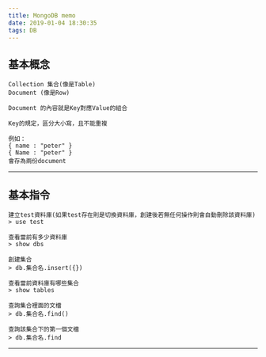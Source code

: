 ```yaml
---
title: MongoDB memo
date: 2019-01-04 18:30:35
tags: DB
---
```



基本概念
---
	Collection 集合(像是Table)
	Document (像是Row)

	Document 的內容就是Key對應Value的組合

	Key的規定，區分大小寫，且不能重複

	例如：
	{ name : "peter" }
	{ Name : "peter" }
	會存為兩份document

---

基本指令
---
	建立test資料庫(如果test存在則是切換資料庫，創建後若無任何操作則會自動刪除該資料庫)
	> use test

	查看當前有多少資料庫
	> show dbs

	創建集合
	> db.集合名.insert({})

	查看當前資料庫有哪些集合
	> show tables

	查詢集合裡面的文檔
	> db.集合名.find()

	查詢該集合下的第一個文檔
	> db.集合名.find



---